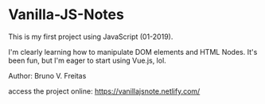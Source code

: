 # Vanilla-JS-Notes
This is my first project using JavaScript (01-2019).

I'm clearly learning how to manipulate DOM elements and HTML Nodes. 
It's been fun, but I'm eager to start using Vue.js, lol.

Author: Bruno V. Freitas

access the project online: https://vanillajsnote.netlify.com/
